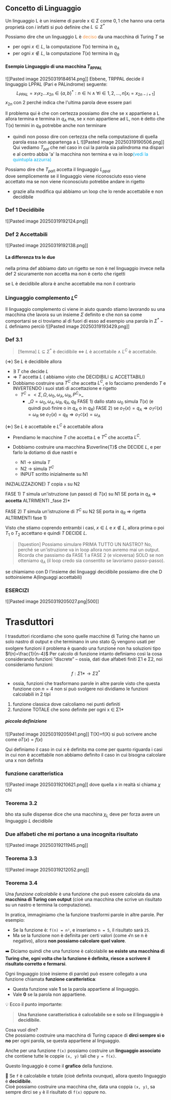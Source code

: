 ## Concetto di Linguaggio
Un linguaggio L è un insieme di parole x $\in$ $\Sigma$  come ${0,1}$ che hanno una certa proprietà con $i$ infatti si può definire che $L ⊆ Σ^*$ 

Possiamo dire che un linguaggio L è <font color="#f79646">deciso</font> da una macchina di Turing $T$ se  
- per ogni $x ∈ L$, la computazione $T(x)$ termina in $q_A$ 
- per ogni $x ∉ L$, la computazione $T(x)$ termina in $q_R$
#### Esempio Linguaggio di una macchina $T_{RPPAL}$
![[Pasted image 20250319184614.png]]
Ebbene, TRPPAL decide il linguaggio LPPAL (Pari e PALindrome) seguente: $$L_{PPAL} = { x_1x_2… x_{2n} ∈\{a,b\}^*: n ∈ ℕ ∧ ∀ i ∈ {1, 2, ... , n} [ x_i = x_{2n-i+1} ] }$$
$x_{2n}$ con 2 perché indica che l'ultima parola deve essere pari

Il problema qui è che con certezza possiamo dire che se x appartiene a L allora termina e termina in $q_A$ 
ma, se x non appartiene ad L, non è detto che T(x) termini in $q_R$ potrebbe anche non terminare
- quindi non posso dire con certezza che nella computazione di quella parola essa non appartenga a L
![[Pasted image 20250319190506.png]]
Qui vediamo  $T_{pal}$ che nel caso in cui  la parola sia palindroma ma dispari e al centro abbia 'a' la macchina non termina e va in loop<font color="#00b0f0">(vedi la quintupla azzurra)</font>

Possiamo dire che $T_{pal1}$ accetta il linguaggio $L_{ppal}$  
dove semplicemente se il linguaggio viene riconosciuto esso viene accettato ma se non viene riconosciuto potrebbe andare in rigetto
- grazie alla modifica qui abbiamo un loop che lo rende accettabile e non decidibile
### Def 1 Decidibile
![[Pasted image 20250319192124.png]]
### Def 2 Accettabili
![[Pasted image 20250319192138.png]]
#### La differenza tra le due
nella prima def abbiamo dato un rigetto se non è nel linguaggio invece nella def 2 sicuramente non accetta ma non è certo che rigetti

se L è decidibile allora è anche accettabile ma non il contrario
### Linguaggio complemento $L^C$
Il linguaggio complemento ci viene in aiuto quando stiamo lavorando su una macchina che lavora su un insieme $\Sigma$ definito e che non sa come comportarsi se ci troviamo al di fuori di esso ad esempio una parola in $\Sigma^*-L$ 
definiamo perciò
![[Pasted image 20250319193429.png]]
### Def 3.1
>[!lemma] $L$ $\subseteq$ $\Sigma^*$ è decidibile $\iff$ $L$ è accettabile $\land$ $L^{C}$ è accettabile.

 ($\Rightarrow$) Se $L$ è decidibile allora

- $\exists \ T$ che decide $L$ 
- $\Rightarrow$ $T$ accetta $L$ ( abbiamo visto che DECIDIBILI $\subseteq$ ACCETTABILI)
- Dobbiamo costruire una $T^{C}$ che accetta $L^{C}$, e lo facciamo prendendo $T$ e INVERTENDO i suoi stati di accettazione e rigetto
    - $T^{C} = <\Sigma, \Omega, \omega_{0}, {\omega_{A}, \omega_{R}}, P^C>$_
        - _$\Omega = {\omega_{0}, \omega_{A}, \omega_{R}, q_{A}, q_{R}}$
        FASE 1) dallo stato $\omega_0$ simula $T(x)$ (e quindi può finire o in $q_{A}$ o in $q_{R}$) 
        FASE 2) se $o_{T}(x) = q_{A} \Rightarrow o_{T^{C}}(x) = \omega_{R}$ se $o_{T}(x) = q_{R} \Rightarrow o_{T^{C}}(x) = \omega_{A}$
    

($\Leftarrow$) Se $L$ è accettabile e $L^C$ è accettabile allora

- Prendiamo le macchine $T$ che accetta $L$ e $T^{C}$ che accetta $L^C$.

- Dobbiamo costruire una macchina $\overline{T}$ che DECIDE $L$, e per farlo la dotiamo di due nastri e
    
    - N1 -> simula $T$
    - N2 -> simula $T^{C}$
    - INPUT scritto inizialmente su N1
        
INIZIALIZZAZIONE) $T$ copia `x` su N2 

FASE 1) $T$ simula un'istruzione (un passo) di $T(x)$ su N1 SE porta in $q_{A}$ $\Rightarrow$ **accetta** ALTRIMENTI _fase 2)* 

FASE 2) $T$ simula un'istruzione di $T^{C}$ su N2 SE porta in $q_{R}$ $\Rightarrow$ rigetta ALTRIMENTI fase 1)  

Visto che stiamo coprendo entrambi i casi, $x \in L$ e $x \notin L$, allora prima o poi $T_{1}$ o $T_{2}$ accettano e quindi $T$ DECIDE $L$. 
>[!question] Possiamo simulare PRIMA TUTTO UN NASTRO? 
>No, perché se un'istruzione va in loop allora non avremo mai un output. 
>Ricorda che passiamo da FASE 1 a FASE 2 (e viceversa) SOLO se non otteniamo $q_{A}$ (il loop credo sia consentito se lavoriamo passo-passo).

se chiamiamo con D l'insieme dei linguaggi decidibile possiamo dire che D sottoinsieme A(linguaggi accettabili)

### ESERCIZI
![[Pasted image 20250319205027.png|500]]
# Trasduttori
I trasduttori ricordiamo che sono quelle macchine di Turing che hanno un solo nastro di output e che terminano in uno stato $Q_f$ vengono usati per svolgere funzioni
il problema è quando una funzione non ha soluzioni tipo
$f(n)=\frac{1}{n-4}$
Per calcolo di funzione intanto definiamo così la cosa
considerando funzioni ”discrete” – ossia, dati due alfabeti finiti Σ1 e Σ2, noi consideriamo funzioni:
$$f : Σ1* → Σ2^*$$  
- ossia, funzioni che trasformano parole in altre parole
visto che questa funzione con $n=4$ non si può svolgere noi dividiamo le funzioni calcolabili in 2 tipi
1) funzione classica dove calcoliamo nei punti definiti
2) funzione TOTALE che sono definite per ogni x ∈ Σ1*
##### piccola definizione
![[Pasted image 20250319205941.png]]
T(X)=f(X) si può scrivere anche come $oT(x)=f(x)$

Qui definiamo il caso in cui x è definita ma come per quanto riguarda i casi in cui non è accettabile non abbiamo definito il caso in cui bisogna calcolare una x non definita
### funzione caratteristica
![[Pasted image 20250319210621.png]]
dove quella x in realtà si chiama $\chi$ chi

### Teorema 3.2
bho sta sulle dispense dice che una macchina $\chi_L$ deve per forza avere un linguaggio $L$ decidibile
### Due alfabeti che mi portano a una incognita risultato
![[Pasted image 20250319211945.png]]
### Teorema 3.3
![[Pasted image 20250319212052.png]]
### Teorema 3.4
Una _funzione calcolabile_ è una funzione che può essere calcolata da una **macchina di Turing con output** (cioè una macchina che scrive un risultato su un nastro e termina la computazione).

In pratica, immaginiamo che la funzione trasformi parole in altre parole. Per esempio:

- Se la funzione è: `f(n) = n²`, e inseriamo `n = 5`, il risultato sarà `25`.
- Ma se la funzione non è definita per certi valori (come √n se n è negativo), allora **non possiamo calcolare quel valore**.

➡️ Diciamo quindi che una funzione è calcolabile **se esiste una macchina di Turing che, ogni volta che la funzione è definita, riesce a scrivere il risultato corretto e fermarsi**.

Ogni linguaggio (cioè insieme di parole) può essere collegato a una funzione chiamata **funzione caratteristica**:

- Questa funzione vale **1** se la parola appartiene al linguaggio.
- Vale **0** se la parola non appartiene.

💡 Ecco il punto importante:

> **Una funzione caratteristica è calcolabile se e solo se il linguaggio è decidibile.**

Cosa vuol dire?  
Che possiamo costruire una macchina di Turing capace di **dirci sempre sì o no** per ogni parola, se questa appartiene al linguaggio.

Anche per una funzione `f(x)` possiamo costruire un **linguaggio associato** che contiene tutte le coppie `(x, y)` tali che `y = f(x)`.

Questo linguaggio è come il **grafico** della funzione.

📌 Se `f` è calcolabile e totale (cioè definita ovunque), allora questo linguaggio è **decidibile**.  
Cioè possiamo costruire una macchina che, data una coppia `(x, y)`, sa sempre dirci se `y` è il risultato di `f(x)` oppure no.
